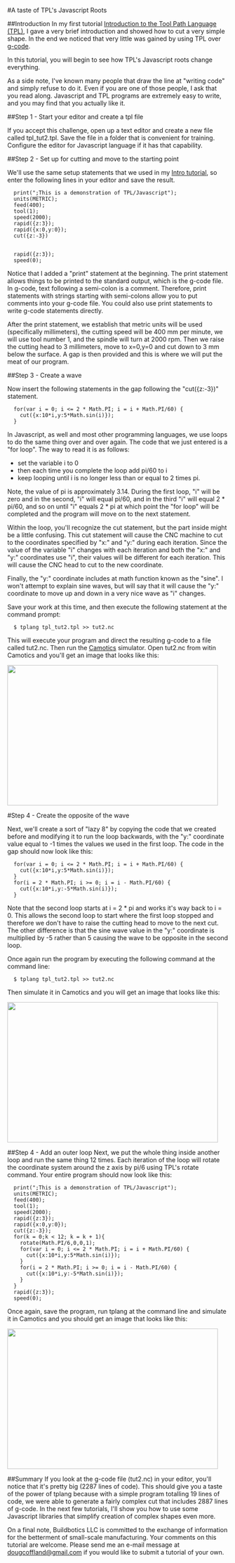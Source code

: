 #A taste of TPL's Javascript Roots

##Introduction
In my first tutorial [Introduction to the Tool Path Language (TPL)](https://github.com/DougCoffland/buildbotics-ui/blob/master/learn/tplang_1.md), I gave a very brief introduction and showed how to cut a very simple shape.  In the end we noticed that very little was gained by using TPL over [g-code](http://reprap.org/wiki/G-code).

In this tutorial, you will begin to see how TPL's Javascript roots change everything.

As a side note, I've known many people that draw the line at "writing code" and simply refuse to do it.  Even if you are one of those people, I ask that you read along.  Javascript and TPL programs are extremely easy to write, and you may find that you actually like it.

##Step 1 - Start your editor and create a tpl file

If you accept this challenge, open up a text editor and create a new file called tpl_tut2.tpl.  Save the file in a folder that is convenient for training. Configure the editor for Javascript language if it has that capability. 

##Step 2 - Set up for cutting and move to the starting point

We'll use the same setup statements that we used in my [Intro tutorial](https://github.com/DougCoffland/buildbotics-ui/blob/master/learn/tplang_1.md), so enter the following lines in your editor and save the result.

```
  print(";This is a demonstration of TPL/Javascript");
  units(METRIC);
  feed(400);
  tool(1);
  speed(2000);
  rapid({z:3});
  rapid({x:0,y:0});
  cut({z:-3})
  
  
  rapid({z:3});
  speed(0);
```

Notice that I added a "print" statement at the beginning.  The print statement allows things to be printed to the standard output, which is the g-code file.  In g-code, text following a semi-colon is a comment.  Therefore, print statements with strings starting with semi-colons allow you to put comments into your g-code file.  You could also use print statements to write g-code statements directly.

After the print statement, we establish that metric units will be used (specifically millimeters), the cutting speed will be 400 mm per minute, we will use tool number 1, and the spindle will turn at 2000 rpm.  Then we raise the cutting head to 3 millimeters, move to x=0,y=0 and cut down to 3 mm below the surface.  A gap is then provided and this is where we will put the meat of our program.

##Step 3 - Create a wave

Now insert the following statements in the gap following the "cut({z:-3})" statement.

```
  for(var i = 0; i <= 2 * Math.PI; i = i + Math.PI/60) {
    cut({x:10*i,y:5*Math.sin(i)});
  }
```
In Javascript, as well and most other programming languages, we use loops to do the same thing over and over again.  The code that we just entered is a "for loop".  The way to read it is as follows:
* set the variable i to 0
* then each time you complete the loop add pi/60 to i
* keep looping until i is no longer less than or equal to 2 times pi.

Note, the value of pi is approximately 3.14.  During the first loop, "i" will be zero and in the second, "i" will equal pi/60, and in the third "i" will equal 2 * pi/60, and so on until "i" equals 2 * pi at which point the "for loop" will be completed and the program will move on to the next statement.

Within the loop, you'll recognize the cut statement, but the part inside might be a little confusing.  This cut statement will cause the CNC machine to cut to the coordinates specified by "x:" and "y:" during each iteration.  Since the value of the variable "i" changes with each iteration and both the "x:" and "y:" coordinates use "i", their values will be different for each iteration.  This will cause the CNC head to cut to the new coordinate.

Finally, the "y:" coordinate includes at math function known as the "sine".  I won't attempt to explain sine waves, but will say that it will cause the "y:" coordinate to move up and down in a very nice wave as "i" changes.

Save your work at this time, and then execute the following statement at the command prompt:

```
  $ tplang tpl_tut2.tpl >> tut2.nc
```

This will execute your program and direct the resulting g-code to a file called tut2.nc.  Then run the  [Camotics](http://www.openscam.org) simulator.  Open tut2.nc from witin Camotics and you'll get an image that looks like this:

<img src = "https://github.com/DougCoffland/buildbotics-ui/blob/master/learn/tut2_1.png" height="320" width = "480">

#Step 4 - Create the opposite of the wave

Next, we'll create a sort of "lazy 8" by copying the code that we created before and modifying it to run the loop backwards, with the "y:" coordinate value equal to -1 times the values we used in the first loop.  The code in the gap should now look like this:

```
  for(var i = 0; i <= 2 * Math.PI; i = i + Math.PI/60) {
    cut({x:10*i,y:5*Math.sin(i)});
  }
  for(i = 2 * Math.PI; i >= 0; i = i - Math.PI/60) {
    cut({x:10*i,y:-5*Math.sin(i)});
  }
```
Note that the second loop starts at i = 2 * pi and works it's way back to i = 0.  This allows the second loop to start where the first loop stopped and therefore we don't have to raise the cutting head to move to the next cut.  The other difference is that the sine wave value in the "y:" coordinate is multiplied by -5 rather than 5 causing the wave to be opposite in the second loop.

Once again run the program by executing the following command at the command line:

```
  $ tplang tpl_tut2.tpl >> tut2.nc
```
Then simulate it in Camotics and you will get an image that looks like this:

<img src = "https://github.com/DougCoffland/buildbotics-ui/blob/master/learn/tut2_2.png" height="320" width = "480">

##Step 4 - Add an outer loop
Next, we put the whole thing inside another loop and run the same thing 12 times.  Each iteration of the loop will rotate the coordinate system around the z axis by pi/6 using TPL's rotate command.  Your entire program should now look like this:

```
  print(";This is a demonstration of TPL/Javascript");
  units(METRIC);
  feed(400);
  tool(1);
  speed(2000);
  rapid({z:3});
  rapid({x:0,y:0});
  cut({z:-3});
  for(k = 0;k < 12; k = k + 1){
    rotate(Math.PI/6,0,0,1);
    for(var i = 0; i <= 2 * Math.PI; i = i + Math.PI/60) {
      cut({x:10*i,y:5*Math.sin(i)});
    }
    for(i = 2 * Math.PI; i >= 0; i = i - Math.PI/60) {
      cut({x:10*i,y:-5*Math.sin(i)});
    }
  }
  rapid({z:3});
  speed(0);
```
Once again, save the program, run tplang at the command line and simulate it in Camotics and you should get an image that looks like this:

<img src = "https://github.com/DougCoffland/buildbotics-ui/blob/master/learn/tut2_3.png" height="320" width = "480">

##Summary
If you look at the g-code file (tut2.nc) in your editor, you'll notice that it's pretty big (2287 lines of code).  This should give you a taste of the power of tplang because with a simple program totalling 19 lines of code, we were able to generate a fairly complex cut that includes 2887 lines of g-code.  In the next few tutorials, I'll show you how to use some Javascript libraries that simplify creation of complex shapes even more.

On a final note, Buildbotics LLC is committed to the exchange of information for the betterment of small-scale manufacturing.  Your comments on this tutorial are welcome.  Please send me an e-mail message at dougcoffland@gmail.com if you would like to submit a tutorial of your own.
